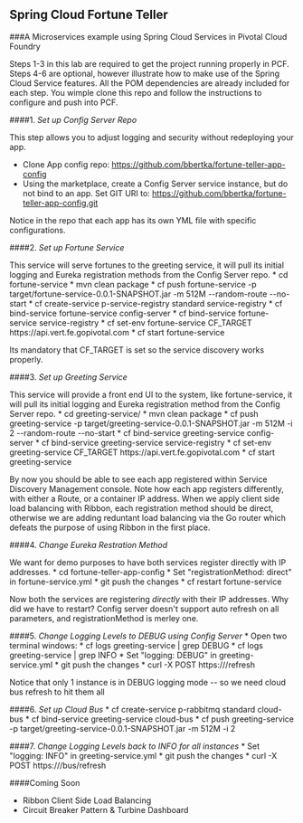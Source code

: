 ## Spring Cloud Fortune Teller
###A Microservices example using Spring Cloud Services in Pivotal Cloud Foundry

Steps 1-3 in this lab are required to get the project running properly in PCF. Steps 4-6 are optional, however illustrate how to make use of the Spring Cloud Service features. All the POM dependencies are already included for each step. You wimple clone this repo and follow the instructions to configure and push into PCF.

####1. *Set up Config Server Repo*

This step allows you to adjust logging and security without redeploying your app.
* Clone App config repo:   https://github.com/bbertka/fortune-teller-app-config
* Using the marketplace, create a Config Server service instance, but do not bind to an app. Set GIT URI to:  https://github.com/bbertka/fortune-teller-app-config.git

Notice in the repo that each app has its own YML file with specific configurations.

####2. *Set up Fortune Service* 
<p>This service will serve fortunes to the greeting service, it will pull its initial logging and Eureka registration methods from the Config Server repo.
	* cd fortune-service
	* mvn clean package
	* cf push fortune-service -p target/fortune-service-0.0.1-SNAPSHOT.jar -m 512M --random-route --no-start
	* cf create-service p-service-registry standard service-registry
	* cf bind-service fortune-service config-server
	* cf bind-service fortune-service service-registry
	* cf set-env fortune-service CF_TARGET https://api.vert.fe.gopivotal.com
	* cf start fortune-service

Its mandatory that CF_TARGET is set so the service discovery works properly.

####3. *Set up Greeting Service* 
<p>This service will provide a front end UI to the system, like fortune-service, it will pull its initial logging and Eureka registration method from the Config Server repo.
	* cd greeting-service/
	* mvn clean package
	* cf push greeting-service -p target/greeting-service-0.0.1-SNAPSHOT.jar -m 512M -i 2 --random-route --no-start
	* cf bind-service greeting-service config-server
 	* cf bind-service greeting-service service-registry
 	* cf set-env greeting-service CF_TARGET https://api.vert.fe.gopivotal.com
 	* cf start greeting-service

By now you should be able to see each app registered within Service Discovery Management console.  Note how each app registers differently, with either a Route, or a container IP address.  When we apply client side load balancing with Ribbon, each registration method should be direct, otherwise we are adding reduntant load balancing via the Go router which defeats the purpose of using Ribbon in the first place.

####4. *Change Eureka Restration Method*
<p>We want for demo purposes to have both services register directly with IP addresses.
	* cd fortune-teller-app-config
      	* Set "registrationMethod: direct" in fortune-service.yml
	* git push the changes
	* cf restart fortune-service

Now both the services are registering _directly_ with their IP addresses.  Why did we have to restart? Config server doesn't support auto refresh on all parameters, and registrationMethod is merley one.

####5. *Change Logging Levels to DEBUG using Config Server* 
	* Open two terminal windows:
		* cf logs greeting-service | grep DEBUG
		* cf logs greeting-service | grep INFO
        * Set "logging: DEBUG" in greeting-service.yml
        * git push the changes
	* curl -X POST https://<app route>/refresh

Notice that only 1 instance is in DEBUG logging mode -- so we need cloud bus refresh to hit them all

####6. *Set up Cloud Bus*
        * cf create-service p-rabbitmq standard cloud-bus
        * cf bind-service greeting-service cloud-bus
        * cf push greeting-service -p target/greeting-service-0.0.1-SNAPSHOT.jar -m 512M -i 2
	
####7. *Change Logging Levels back to INFO for all instances*
        * Set "logging: INFO" in greeting-service.yml
        * git push the changes
        * curl -X POST https://<app route>/bus/refresh

####Coming Soon
* Ribbon Client Side Load Balancing
* Circuit Breaker Pattern  & Turbine Dashboard
